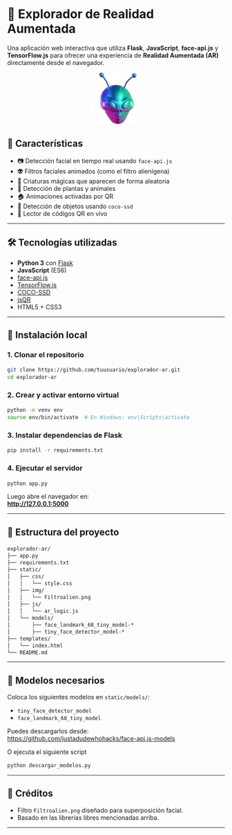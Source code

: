 
# 🧠 Explorador de Realidad Aumentada

Una aplicación web interactiva que utiliza **Flask**, **JavaScript**, **face-api.js** y **TensorFlow.js** para ofrecer una experiencia de **Realidad Aumentada (AR)** directamente desde el navegador.

<div align="center">
  <img src="static/img/Filtroalien.png" alt="Filtro Alienígena" width="120" />
</div>

## 🎯 Características

- 📷 Detección facial en tiempo real usando `face-api.js`
- 👽 Filtros faciales animados (como el filtro alienígena)
- 🦄 Criaturas mágicas que aparecen de forma aleatoria
- 🌿 Detección de plantas y animales
- 🏠 Animaciones activadas por QR
- 🧠 Detección de objetos usando `coco-ssd`
- 🔲 Lector de códigos QR en vivo

---

## 🛠️ Tecnologías utilizadas

- **Python 3** con [Flask](https://flask.palletsprojects.com/)
- **JavaScript** (ES6)
- [face-api.js](https://github.com/justadudewhohacks/face-api.js)
- [TensorFlow.js](https://www.tensorflow.org/js)
- [COCO-SSD](https://github.com/tensorflow/tfjs-models/tree/master/coco-ssd)
- [jsQR](https://github.com/cozmo/jsQR)
- HTML5 + CSS3

---

## 🚀 Instalación local

### 1. Clonar el repositorio

```bash
git clone https://github.com/tuusuario/explorador-ar.git
cd explorador-ar
```

### 2. Crear y activar entorno virtual

```bash
python -m venv env
source env/bin/activate  # En Windows: env\Scripts\activate
```

### 3. Instalar dependencias de Flask

```bash
pip install -r requirements.txt
```

### 4. Ejecutar el servidor

```bash
python app.py
```

Luego abre el navegador en:  
**http://127.0.0.1:5000**

---

## 🧩 Estructura del proyecto

```
explorador-ar/
├── app.py
├── requirements.txt
├── static/
│   ├── css/
│   │   └── style.css
│   ├── img/
│   │   └── Filtroalien.png
│   ├── js/
│   │   └── ar_logic.js
│   └── models/
│       ├── face_landmark_68_tiny_model-*
│       ├── tiny_face_detector_model-*
├── templates/
│   └── index.html
└── README.md
```

---

## 🧠 Modelos necesarios

Coloca los siguientes modelos en `static/models/`:

- `tiny_face_detector_model`
- `face_landmark_68_tiny_model`

Puedes descargarlos desde:  
https://github.com/justadudewhohacks/face-api.js-models

O ejecuta el siguiente script

```bash
python descargar_modelos.py
```

---

## 📸 Créditos

- Filtro `Filtroalien.png` diseñado para superposición facial.
- Basado en las librerías libres mencionadas arriba.
---
